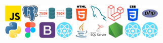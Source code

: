 
<!-- <img align="center" src="https://github-readme-stats.vercel.app/api/top-langs?username=carlossalvadordiaz&show_icons=true&locale=en&layout=compact" alt="carlossalvadordiaz" /> -->

<p align="center">
<a href="https://" target="_blank"><img src="js.png" width="50"></a>
<a href="https://" target="_blank"><img src="postgre.png" width="50"></a>
<a href="https://" target="_blank"><img src="json.png" width="50"></a>
<a href="https://" target="_blank"><img src="json.png" width="50"></a>
<a href="https://" target="_blank"><img src="html-5.png" width="50"></a>
<a href="https://" target="_blank"><img src="mysql.png" width="50"></a>
<a href="https://" target="_blank"><img src="laravel.png" width="50"></a>
<a href="https://" target="_blank"><img src="css-3.png" width="50"></a>
<a href="https://" target="_blank"><img src="php.png" width="50"></a>
<a href="https://" target="_blank"><img src="piton.png" width="50"></a>
<a href="https://" target="_blank"><img src="figma.png" width="50"></a>
<a href="https://" target="_blank"><img src="oreja.png" width="50"></a>
<a href="https://" target="_blank"><img src="react.png" width="50"></a>
<a href="https://" target="_blank"><img src="java.png" width="50"></a>
<a href="https://" target="_blank"><img src="servidor-sql.png" width="50"></a>
<a href="https://" target="_blank"><img src="nodo-js.png" width="50"></a>
<a href="https://" target="_blank"><img src="react.png" width="50"></a>
<a href="https://" target="_blank"><img src="react.png" width="50"></a>



</p>


<!-- [![laravel](https://upload.wikimedia.org/wikipedia/commons/9/9a/Laravel.svg)](https://laravel.com/docs/9.x) -->

<!-- [![js](js.png)](https://laravel.com/docs/9.x) -->
<!-- 

[![css](https://cdn.icon-icons.com/icons2/2107/PNG/512/file_type_css_icon_130661.png)](https://laravel.com/docs/9.x)

[![mysql](https://e7.pngegg.com/pngimages/122/944/png-clipart-mysql-mysql.png)](https://laravel.com/docs/9.x)
[![python](https://w7.pngwing.com/pngs/621/411/png-transparent-computer-icons-python-anaconda-anaconda-angle-other-animals.png)](https://laravel.com/docs/9.x) -->
